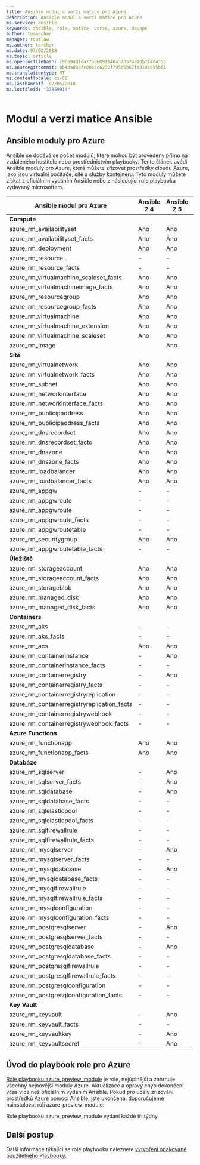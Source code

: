 ```yaml
---
title: Ansible modul a verzi matice pro Azure
description: Ansible modul a verzi matice pro Azure
ms.service: ansible
keywords: ansible, role, matice, verze, azure, devops
author: tomarcher
manager: routlaw
ms.author: tarcher
ms.date: 07/02/2018
ms.topic: article
ms.openlocfilehash: c9be94d1ea77b3609f146a373574e10b7f4d4355
ms.sourcegitcommit: 0b4da003fc0063c6232f795d6b67fa8101695b61
ms.translationtype: MT
ms.contentlocale: cs-CZ
ms.lasthandoff: 07/05/2018
ms.locfileid: "37859914"
---
```

# <a name="ansible-module-and-version-matrix"></a>Modul a verzi matice Ansible

## <a name="ansible-modules-for-azure"></a>Ansible moduly pro Azure
Ansible se dodává se počet modulů, které mohou být provedeny přímo na vzdáleného hostitele nebo prostřednictvím playbooky.
Tento článek uvádí Ansible moduly pro Azure, která můžete zřizovat prostředky cloudu Azure, jako jsou virtuální počítače, sítě a služby kontejneru. Tyto moduly můžete získat z oficiálním vydáním Ansible nebo z následující role playbooku vydávaný microsoftem.

| Ansible modul pro Azure                   |  Ansible 2.4 |  Ansible 2.5 |  Ansible 2.6 |  Playbook Role [azure_preview_module](#introduction-to-azurepreviewmodule) | 
|---------------------------------------------|--------------|--------------|-----------------------------|-------------------------------------| 
| **Compute**                    |           |                          |                          |                                  | 
| azure_rm_availabilityset                    | Ano          | Ano                         | Ano          | Ano                                 | 
| azure_rm_availabilityset_facts              | Ano          | Ano                         | Ano          | Ano                                 | 
| azure_rm_deployment                         | Ano          | Ano                         | Ano          | Ano                                 | 
| azure_rm_resource                           | -            | -                           | Ano          | Ano                                 | 
| azure_rm_resource_facts                     | -            | -                           | Ano          | Ano                                 | 
| azure_rm_virtualmachine_scaleset_facts      | Ano          | Ano                         | Ano          | Ano                                 | 
| azure_rm_virtualmachineimage_facts          | Ano          | Ano                         | Ano          | Ano                                 | 
| azure_rm_resourcegroup                      | Ano          | Ano                         | Ano          | Ano                                 | 
| azure_rm_resourcegroup_facts                | Ano          | Ano                         | Ano          | Ano                                 | 
| azure_rm_virtualmachine                     | Ano          | Ano                         | Ano          | Ano                                 | 
| azure_rm_virtualmachine_extension           | Ano          | Ano                         | Ano          | Ano                                 | 
| azure_rm_virtualmachine_scaleset            | Ano          | Ano                         | Ano          | Ano                                 | 
| azure_rm_image                              |              | Ano                         | Ano          | Ano                                 | 
| **Sítě**                    |           |                          |                          |                                  | 
| azure_rm_virtualnetwork                     | Ano          | Ano                         | Ano          | Ano                                 | 
| azure_rm_virtualnetwork_facts               | Ano          | Ano                         | Ano          | Ano                                 | 
| azure_rm_subnet                             | Ano          | Ano                         | Ano          | Ano                                 | 
| azure_rm_networkinterface                   | Ano          | Ano                         | Ano          | Ano                                 | 
| azure_rm_networkinterface_facts             | Ano          | Ano                         | Ano          | Ano                                 | 
| azure_rm_publicipaddress                    | Ano          | Ano                         | Ano          | Ano                                 | 
| azure_rm_publicipaddress_facts              | Ano          | Ano                         | Ano          | Ano                                 | 
| azure_rm_dnsrecordset                       | Ano          | Ano                         | Ano          | Ano                                 | 
| azure_rm_dnsrecordset_facts                 | Ano          | Ano                         | Ano          | Ano                                 | 
| azure_rm_dnszone                            | Ano          | Ano                         | Ano          | Ano                                 | 
| azure_rm_dnszone_facts                      | Ano          | Ano                         | Ano          | Ano                                 | 
| azure_rm_loadbalancer                       | Ano          | Ano                         | Ano          | Ano                                 | 
| azure_rm_loadbalancer_facts                 | Ano          | Ano                         | Ano          | Ano                                 | 
| azure_rm_appgw                              | -            | -                           | -            | Ano                                 | 
| azure_rm_appgwroute                         | -            | -                           | -            | Ano                                 | 
| azure_rm_appgwroute                         | -            | -                           | -            | Ano                                 |
| azure_rm_appgwroute_facts                   | -            | -                           | -            | Ano                                 |
| azure_rm_appgwroutetable                    | -            | -                           | -            | Ano                                 |
| azure_rm_securitygroup                      | Ano          | Ano                         | Ano          | Ano                                 | 
| azure_rm_appgwroutetable_facts              | -            | -                           | -            | Ano                                 | 
| **Úložiště**                    |           |                          |                          |                                  | 
| azure_rm_storageaccount                     | Ano          | Ano                         | Ano          | Ano                                 | 
| azure_rm_storageaccount_facts               | Ano          | Ano                         | Ano          | Ano                                 | 
| azure_rm_storageblob                        | Ano          | Ano                         | Ano          | Ano                                 | 
| azure_rm_managed_disk                       | Ano          | Ano                         | Ano          | Ano                                 | 
| azure_rm_managed_disk_facts                 | Ano          | Ano                         | Ano          | Ano                                 | 
| **Containers**                    |           |                          |                          |                                  | 
| azure_rm_aks                                | -            | -                           | Ano          | Ano                                 | 
| azure_rm_aks_facts                          | -            | -                           | Ano          | Ano                                 | 
| azure_rm_acs                                | Ano          | Ano                         | Ano          | Ano                                 | 
| azure_rm_containerinstance                  | -            | Ano                         | Ano          | Ano                                 | 
| azure_rm_containerinstance_facts            | -            | -                           | -            | Ano                                 | 
| azure_rm_containerregistry                  | -            | Ano                         | Ano          | Ano                                 | 
| azure_rm_containerregistry_facts            | -            | -                           | -            | Ano                                 | 
| azure_rm_containerregistryreplication       | -            | -                           | -            | Ano                                 | 
| azure_rm_containerregistryreplication_facts | -            | -                           | -            | Ano                                 | 
| azure_rm_containerregistrywebhook           | -            | -                           | -            | Ano                                 | 
| azure_rm_containerregistrywebhook_facts     | -            | -                           | -            | Ano                                 | 
| **Azure Functions**                    |           |                          |                          |                                  | 
| azure_rm_functionapp                        | Ano          | Ano                         | Ano          | Ano                                 | 
| azure_rm_functionapp_facts                  | Ano          | Ano                         | Ano          | Ano                                 | 
| **Databáze**                    |           |                          |                          |                                  | 
| azure_rm_sqlserver                          | -            | Ano                         | Ano          | Ano                                 | 
| azure_rm_sqlserver_facts                    | -            | Ano                         | Ano          | Ano                                 | 
| azure_rm_sqldatabase                        | -            | Ano                         | Ano          | Ano                                 | 
| azure_rm_sqldatabase_facts                  | -            | -                           | -            | Ano                                 | 
| azure_rm_sqlelasticpool                     | -            | -                           | -            | Ano                                 | 
| azure_rm_sqlelasticpool_facts               | -            | -                           | -            | Ano                                 | 
| azure_rm_sqlfirewallrule                    | -            | -                           | -            | Ano                                 | 
| azure_rm_sqlfirewallrule_facts              | -            | -                           | -            | Ano                                 | 
| azure_rm_mysqlserver                        | -            | Ano                         | Ano          | Ano                                 | 
| azure_rm_mysqlserver_facts                  | -            | -                           | -            | Ano                                 | 
| azure_rm_mysqldatabase                      | -            | Ano                         | Ano          | Ano                                 | 
| azure_rm_mysqldatabase_facts                | -            | -                           | -            | Ano                                 | 
| azure_rm_mysqlfirewallrule                  | -            | -                           | -            | Ano                                 | 
| azure_rm_mysqlfirewallrule_facts            | -            | -                           | -            | Ano                                 | 
| azure_rm_mysqlconfiguration                 | -            | -                           | -            | Ano                                 | 
| azure_rm_mysqlconfiguration_facts           | -            | -                           | -            | Ano                                 | 
| azure_rm_postgresqlserver                   | -            | Ano                         | Ano          | Ano                                 | 
| azure_rm_postgresqlserver_facts             | -            | -                           | -            | Ano                                 | 
| azure_rm_postgresqldatabase                 | -            | Ano                         | Ano          | Ano                                 | 
| azure_rm_postgresqldatabase_facts           | -            | -                           | -            | Ano                                 | 
| azure_rm_postgresqlfirewallrule             | -            | -                           | -            | Ano                                 | 
| azure_rm_postgresqlfirewallrule_facts       | -            | -                           | -            | Ano                                 | 
| azure_rm_postgresqlconfiguration            | -            | -                           | -            | Ano                                 | 
| azure_rm_postgresqlconfiguration_facts      | -            | -                           | -            | Ano                                 | 
| **Key Vault**                    |           |                          |                          |                                  | 
| azure_rm_keyvault                           | -            | Ano                         | Ano          | Ano                                 |
| azure_rm_keyvault_facts                     | -            | -                           | -            | Ano                                 |
| azure_rm_keyvaultkey                        | -            | Ano                         | Ano          | Ano                                 |
| azure_rm_keyvaultsecret                     | -            | Ano                         | Ano          | Ano                                 |


## <a name="introduction-to-playbook-role-for-azure"></a>Úvod do playbook role pro Azure
[Role playbooku azure_preview_module](https://galaxy.ansible.com/Azure/azure_preview_modules/) je role, nejúplnější a zahrnuje všechny nejnovější moduly Azure. Aktualizace a opravy chyb dokončení včas více než oficiálním vydáním Ansible. Pokud pro účely zřizování prostředků Azure pomocí Ansible, jste ukončena. doporučujeme nainstalovat roli azure_preview_module.

Role playbooku azure_preview_module vydání každé tři týdny.

## <a name="next-steps"></a>Další postup
Další informace týkající se role playbooku naleznete [vytvoření opakovaně použitelného Playbooky](http://docs.ansible.com/ansible/latest/playbooks_reuse.html). 
